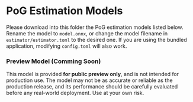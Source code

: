# PoG Estimation Models

Please download into this folder the PoG estimation models listed below. Rename the model to `model.onnx`, or change the model filename in `estimator/estimator.toml` to the desired one. If you are using the bundled application, modifying `config.toml` will also work.

### Preview Model (Comming Soon)

This model is provided **for public preview only**, and is not intended for production use. The model may not be as accurate or reliable as the production release, and its performance should be carefully evaluated before any real-world deployment. Use at your own risk.
